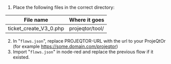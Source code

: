 1. Place the following files in the correct directory:

File name              | Where it goes
---------------------- | -----------------
ticket_create_V3_0.php | projeqtor/tool/

2. In "`flows.json`", replace PROJEQTOR-URL with the url to your ProjeQtOr (for example https://some.domain.com/projeqtor)
3. Import "`flows.json`" in node-red and replace the previous flow if it existed.
